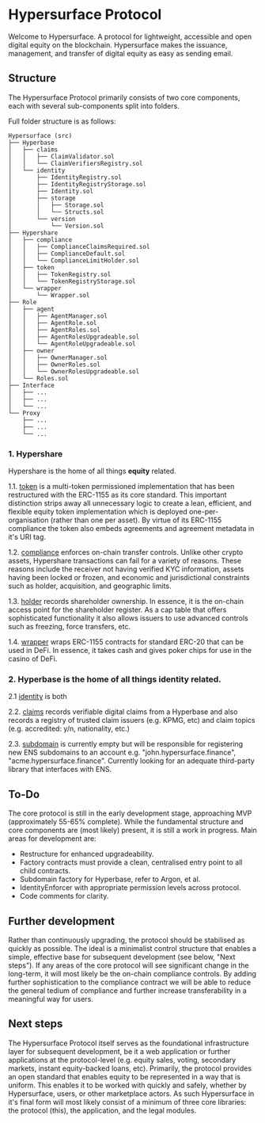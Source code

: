 # Hypersurface Protocol

Welcome to Hypersurface. A protocol for lightweight, accessible and open digital equity on the blockchain. Hypersurface makes the issuance, management, and transfer of digital equity as easy as sending email. 

## Structure
The Hypersurface Protocol primarily consists of two core components, each with several sub-components split into folders.

Full folder structure is as follows:

	Hypersurface (src)
	├── Hyperbase
	│   ├── claims
	│   │   ├── ClaimValidator.sol
	│   │   └── ClaimVerifiersRegistry.sol
	│   └── identity
	│       ├── IdentityRegistry.sol
	│       ├── IdentityRegistryStorage.sol
	│       ├── Identity.sol
	│       ├── storage
	│       │   ├── Storage.sol
	│       │   └── Structs.sol
	│       └── version
	│           └── Version.sol
	├── Hypershare
	│   ├── compliance
	│   │   ├── ComplianceClaimsRequired.sol
	│   │   ├── ComplianceDefault.sol
	│   │   └── ComplianceLimitHolder.sol
	│   ├── token
	│   │   ├── TokenRegistry.sol
	│   │   └── TokenRegistryStorage.sol
	│   └── wrapper
	│       └── Wrapper.sol
	├── Role
	│	├── agent
	│	│   ├── AgentManager.sol
	│	│   ├── AgentRole.sol
	│	│   ├── AgentRoles.sol
	│	│   ├── AgentRolesUpgradeable.sol
	│	│   └── AgentRoleUpgradeable.sol
	│	├── owner
	│	│   ├── OwnerManager.sol
	│	│   ├── OwnerRoles.sol
	│	│   └── OwnerRolesUpgradeable.sol
	│	└── Roles.sol
	├── Interface
	│   ├── ...
	│   ├── ...
	│   └── ...
	└── Proxy
		├── ...
		├── ...
		└── ...

### 1. Hypershare 
Hypershare is the home of all things **equity** related. 

1.1. [token](https://github.com/blit-man/hypersurface-forge/src/Hypershare/token) is a multi-token permissioned implementation that has been restructured with the ERC-1155 as its core standard. This important distinction strips away all unnecessary logic to create a lean, efficient, and flexible equity token implementation which is deployed one-per-organisation (rather than one per asset). By virtue of its ERC-1155 compliance the token also embeds agreements and agreement metadata in it's URI tag.

1.2. [compliance](https://github.com/blit-man/hypersurface-forge/src/Hypershare/compliance) enforces on-chain transfer controls. Unlike other crypto assets, Hypershare transactions can fail for a variety of reasons. These reasons include the receiver not having verified KYC information, assets having been locked or frozen, and economic and jurisdictional constraints such as holder, acquisition, and geographic limits.

1.3. [holder](https://github.com/blit-man/hypersurface-forge/src/Hypershare/holder) records shareholder ownership. In essence, it is the on-chain access point for the shareholder register. As a cap table that offers sophisticated functionality it also allows issuers to use advanced controls such as freezing, force transfers, etc.   

1.4. [wrapper](https://github.com/blit-man/hypersurface-forge/src/Hypershare/wrapper) wraps ERC-1155 contracts for standard ERC-20 that can be used in DeFi. In essence, it takes cash and gives poker chips for use in the casino of DeFi.

### 2. Hyperbase is the home of all things **identity** related.

2.1 [identity](https://github.com/blit-man/hypersurface-forge/src/Hyperbase/identity) is both 

2.2. [claims](https://github.com/blit-man/hypersurface-forge/src/Hyperbase/claims) records verifiable digital claims from a Hyperbase and also records a registry of trusted claim issuers (e.g. KPMG, etc) and claim topics (e.g. accredited: y/n, nationality, etc.)

2.3. [subdomain](https://github.com/blit-man/hypersurface-forge/src/Hyperbase/subdomain) is currently empty but will be responsible for registering new ENS subdomains to an account e.g. "john.hypersurface.finance", "acme.hypersurface.finance". Currently looking for an adequate third-party library that interfaces with ENS.

## To-Do 
The core protocol is still in the early development stage, approaching MVP (approximately 55-65% complete). While the fundamental structure and core components are (most likely) present, it is still a work in progress. Main areas for development are: 

- Restructure for enhanced upgradeability.
- Factory contracts must provide a clean, centralised entry point to all child contracts.
- Subdomain factory for Hyperbase, refer to Argon, et al. 
- IdentityEnforcer with appropriate permission levels across protocol.
- Code comments for clarity.

## Further development 
Rather than continuously upgrading, the protocol should be stabilised as quickly as possible. The ideal is a minimalist control structure that enables a simple, effective base for subsequent development (see below, "Next steps"). If any areas of the core protocol will see significant change in the long-term, it will most likely be the on-chain compliance controls. By adding further sophistication to the compliance contract we will be able to reduce the general tedium of compliance and further increase transferability in a meaningful way for users.

## Next steps
The Hypersurface Protocol itself serves as the foundational infrastructure layer for subsequent development, be it a web application or further applications at the protocol-level (e.g. equity sales, voting, secondary markets, instant equity-backed loans, etc). Primarily, the protocol provides an open standard that enables equity to be represented in a way that is uniform. This enables it to be worked with quickly and safely, whether by Hypersurface, users, or other marketplace actors. As such Hypersurface in it's final form will most likely consist of a minimum of three core libraries: the protocol (this), the application, and the legal modules.